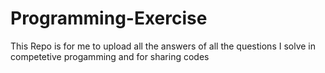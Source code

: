 # Programming-Exercise
This Repo is for me to upload all the answers of all the questions I solve in competetive progamming and for sharing codes


